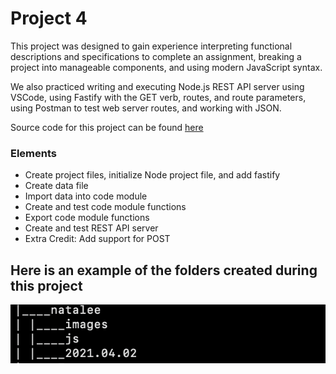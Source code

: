 # Project 4

This project was designed to gain experience interpreting functional descriptions and specifications to complete an assignment, breaking a project into manageable components, and using modern JavaScript syntax. 

We also practiced writing and executing Node.js REST API server using VSCode, using Fastify with the GET verb, routes, and route parameters, using Postman to test web server routes, and working with JSON.

Source code for this project can be found [here]()

### Elements

- Create project files, initialize Node project file, and add fastify
- Create data file
- Import data into code module
- Create and test code module functions
- Export code module functions
- Create and test REST API server
- Extra Credit: Add support for POST


## Here is an example of the folders created during this project

![Screenshot of folders.png](https://github.com/nataleeirwin/cit281-p1/blob/main/p1%20files/p1-tree.png)

